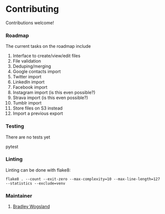 # Contributing

Contributions welcome!

### Roadmap

The current tasks on the roadmap include

1. Interface to create/view/edit files
1. File validation
1. Deduping/merging
1. Google contacts import
1. Twitter import
1. LinkedIn import
1. Facebook import
1. Instagram import (is this even possible?)
1. Strava import (is this even possible?)
1. Tumblr import
1. Store files on S3 instead
1. Import a previous export

### Testing

There are no tests yet

   pytest

### Linting

Linting can be done with flake8:

    flake8 . --count --exit-zero --max-complexity=10 --max-line-length=127 --statistics --exclude=venv

### Maintainer

1. [Bradley Wogsland](https://github.com/wogsland)
